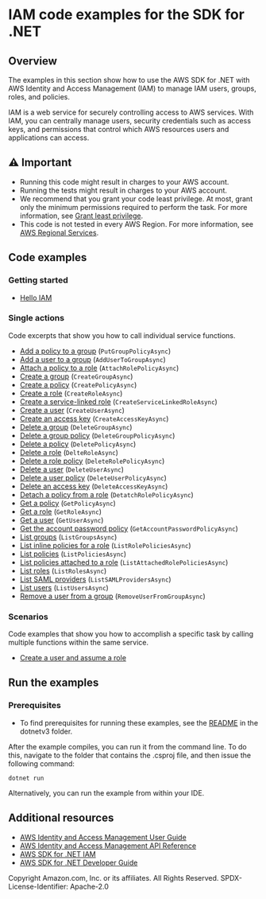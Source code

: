 # IAM code examples for the SDK for .NET

## Overview

The examples in this section show how to use the AWS SDK for .NET with AWS Identity and Access Management (IAM) to manage IAM users, groups, roles, and policies.

IAM is a web service for securely controlling access to AWS services. With IAM, you can centrally manage users, security credentials such as access keys, and permissions that control which AWS resources users and applications can access.

## ⚠️ Important
* Running this code might result in charges to your AWS account.
* Running the tests might result in charges to your AWS account.
* We recommend that you grant your code least privilege. At most, grant only the minimum permissions required to perform the task. For more information, see [Grant least privilege](https://docs.aws.amazon.com/IAM/latest/UserGuide/best-practices.html#grant-least-privilege).
* This code is not tested in every AWS Region. For more information, see [AWS Regional Services](https://aws.amazon.com/about-aws/global-infrastructure/regional-product-services).

## Code examples

### Getting started
- [Hello IAM](Actions/HelloIAM.cs)

### Single actions
Code excerpts that show you how to call individual service functions.

- [Add a policy to a group](Actions/IAMWrapper.cs) (`PutGroupPolicyAsync`)
- [Add a user to a group](Actions/IAMWrapper.cs) (`AddUserToGroupAsync`)
- [Attach a policy to a role](Actions/IAMWrapper.cs) (`AttachRolePolicyAsync`)
- [Create a group](Actions/IAMWrapper.cs) (`CreateGroupAsync`)
- [Create a policy](Actions/IAMWrapper.cs) (`CreatePolicyAsync`)
- [Create a role](Actions/IAMWrapper.cs) (`CreateRoleAsync`)
- [Create a service-linked role](Actions/IAMWrapper.cs) (`CreateServiceLinkedRoleAsync`)
- [Create a user](Actions/IAMWrapper.cs) (`CreateUserAsync`)
- [Create an access key](Actions/IAMWrapper.cs) (`CreateAccessKeyAsync`)
- [Delete a group](Actions/IAMWrapper.cs) (`DeleteGroupAsync`)
- [Delete a group policy](Actions/IAMWrapper.cs) (`DeleteGroupPolicyAsync`)
- [Delete a policy](Actions/IAMWrapper.cs) (`DeletePolicyAsync`)
- [Delete a role](Actions/IAMWrapper.cs) (`DelteRoleAsync`)
- [Delete a role policy](Actions/IAMWrapper.cs) (`DeleteRolePolicyAsync`)
- [Delete a user](Actions/IAMWrapper.cs) (`DeleteUserAsync`)
- [Delete a user policy](Actions/IAMWrapper.cs) (`DeleteUserPolicyAsync`)
- [Delete an access key](Actions/IAMWrapper.cs) (`DeleteAccessKeyAsync`)
- [Detach a policy from a role](Actions/IAMWrapper.cs) (`DetatchRolePolicyAsync`)
- [Get a policy](Actions/IAMWrapper.cs) (`GetPolicyAsync`)
- [Get a role](Actions/IAMWrapper.cs) (`GetRoleAsync`)
- [Get a user](Actions/IAMWrapper.cs) (`GetUserAsync`)
- [Get the account password policy](Actions/IAMWrapper.cs) (`GetAccountPasswordPolicyAsync`)
- [List groups](Actions/IAMWrapper.cs) (`ListGroupsAsync`)
- [List inline policies for a role](Actions/IAMWrapper.cs) (`ListRolePoliciesAsync`)
- [List policies](Actions/IAMWrapper.cs) (`ListPoliciesAsync`)
- [List policies attached to a role](Actions/IAMWrapper.cs) (`ListAttachedRolePoliciesAsync`)
- [List roles](Actions/IAMWrapper.cs) (`ListRolesAsync`)
- [List SAML providers](Actions/IAMWrapper.cs) (`ListSAMLProvidersAsync`)
- [List users](Actions/IAMWrapper.cs) (`ListUsersAsync`)
- [Remove a user from a group](Actions/IAMWrapper.cs) (`RemoveUserFromGroupAsync`)

### Scenarios
Code examples that show you how to accomplish a specific task by calling multiple functions within the same service.

- [Create a user and assume a role](Scenarios/IAMBasics/IAMBasics.cs)

## Run the examples

### Prerequisites
* To find prerequisites for running these examples, see the
  [README](../README.md#Prerequisites) in the dotnetv3 folder.

After the example compiles, you can run it from the command line. To
do this, navigate to the folder that contains the .csproj file, and then
issue the following command:

```
dotnet run
```

Alternatively, you can run the example from within your IDE.

## Additional resources
* [AWS Identity and Access Management User Guide](https://docs.aws.amazon.com/IAM/latest/UserGuide/introduction.html)
* [AWS Identity and Access Management API Reference](https://docs.aws.amazon.com/IAM/latest/APIReference/welcome.html)
* [AWS SDK for .NET IAM](https://docs.aws.amazon.com/sdkfornet/v3/apidocs/items/IAM/NIAM.html)
* [AWS SDK for .NET Developer Guide](https://docs.aws.amazon.com/sdk-for-net/v3/developer-guide/welcome.html)

Copyright Amazon.com, Inc. or its affiliates. All Rights Reserved. SPDX-License-Identifier: Apache-2.0

